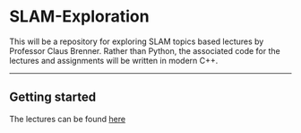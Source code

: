 # SLAM-Exploration
This will be a repository for exploring SLAM topics based lectures by Professor Claus Brenner. Rather than Python, the associated code for the lectures and assignments will be written in modern C++. 

----

## Getting started 
The lectures can be found [here](https://www.youtube.com/watch?list=PLpUPoM7Rgzi_7YWn14Va2FODh7LzADBSm&v=B2qzYCeT9oQ&feature=emb_title)
